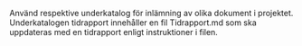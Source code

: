 Använd respektive underkatalog för inlämning av olika dokument i projektet.
Underkatalogen tidrapport innehåller en fil Tidrapport.md som ska uppdateras med en tidrapport enligt instruktioner i filen.